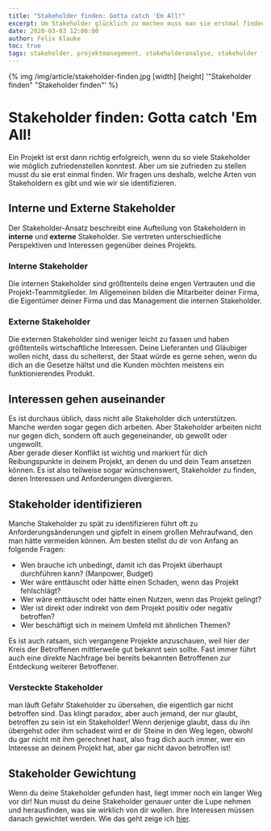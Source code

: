 ```yaml
---
title: "Stakeholder finden: Gotta catch 'Em All!"
excerpt: Um Stakeholder glücklich zu machen muss man sie erstmal finden. Hier erfährst du, wie!
date: 2020-03-03 12:00:00
author: Felix Klauke
toc: true
tags: stakeholder, projektmanagement, stakeholderanalyse, stakeholder finden, stakeholder ermitteln
---
```


{% img /img/article/stakeholder-finden.jpg [width] [height] '"Stakeholder finden" "Stakeholder finden"' %}

# Stakeholder finden: Gotta catch 'Em All!
Ein Projekt ist erst dann richtig erfolgreich, wenn du so viele Stakeholder wie möglich zufriedenstellen konntest. Aber um sie zufrieden zu stellen musst du sie erst einmal finden. Wir fragen uns deshalb, welche Arten von Stakeholdern es gibt und wie wir sie identifizieren. 

## Interne und Externe Stakeholder
Der Stakeholder-Ansatz beschreibt eine Aufteilung von Stakeholdern in **interne** und **externe** Stakeholder. Sie vertreten unterschiedliche Perspektiven und Interessen gegenüber deines Projekts.  

### Interne Stakeholder
Die internen Stakeholder sind größtenteils deine engen Vertrauten und die Projekt-Teammitglieder. Im Allgemeinen bilden die Mitarbeiter deiner Firma, die Eigentümer deiner Firma und das Management die internen Stakeholder.

### Externe Stakeholder
Die externen Stakeholder sind weniger leicht zu fassen und haben größtenteils wirtschaftliche Interessen. Deine Lieferanten und Gläubiger wollen nicht, dass du scheiterst, der Staat würde es gerne sehen, wenn du dich an die Gesetze hältst und die Kunden möchten meistens ein funktionierendes Produkt. 

## Interessen gehen auseinander
Es ist durchaus üblich, dass nicht alle Stakeholder dich unterstützen. Manche werden sogar gegen dich arbeiten. Aber Stakeholder arbeiten nicht nur gegen dich, sondern oft auch gegeneinander, ob gewollt oder ungewollt.  
Aber gerade dieser Konflikt ist wichtig und markiert für dich Reibungspunkte in deinem Projekt, an denen du und dein Team ansetzen können. Es ist also teilweise sogar wünschenswert, Stakeholder zu finden, deren Interessen und Anforderungen divergieren.

## Stakeholder identifizieren
Manche Stakeholder zu spät zu identifizieren führt oft zu Anforderungsänderungen und gipfelt in einem großen Mehraufwand, den man hätte vermeiden können. Am besten stellst du dir von Anfang an folgende Fragen:
- Wen brauche ich unbedingt, damit ich das Projekt überhaupt durchführen kann? (Manpower, Budget)
- Wer wäre enttäuscht oder hätte einen Schaden, wenn das Projekt fehlschlägt?
- Wer wäre enttäuscht oder hätte einen Nutzen, wenn das Projekt gelingt?
- Wer ist direkt oder indirekt von dem Projekt positiv oder negativ betroffen?
- Wer beschäftigt sich in meinem Umfeld mit ähnlichen Themen?

Es ist auch ratsam, sich vergangene Projekte anzuschauen, weil hier der Kreis der Betroffenen mittlerweile gut bekannt sein sollte. Fast immer führt auch eine direkte Nachfrage bei bereits bekannten Betroffenen zur Entdeckung weiterer Betroffener.

### Versteckte Stakeholder
man läuft Gefahr Stakeholder zu übersehen, die eigentlich gar nicht betroffen sind. Das klingt paradox, aber auch jemand, der nur glaubt, betroffen zu sein ist ein Stakeholder! Wenn derjenige glaubt, dass du ihn übergehst oder ihm schadest wird er dir Steine in den Weg legen, obwohl du gar nicht mit ihm gerechnet hast, also frag dich auch immer, wer ein Interesse an deinem Projekt hat, aber gar nicht davon betroffen ist!

## Stakeholder Gewichtung
Wenn du deine Stakeholder gefunden hast, liegt immer noch ein langer Weg vor dir! Nun musst du deine Stakeholder genauer unter die Lupe nehmen und herausfinden, was sie wirklich von dir wollen. Ihre Interessen müssen
danach gewichtet werden. Wie das geht zeige ich <a href="/2020/02/28/stakeholder-gewichtung-wie-behandle-ich-meine-stakeholder/">hier</a>.
